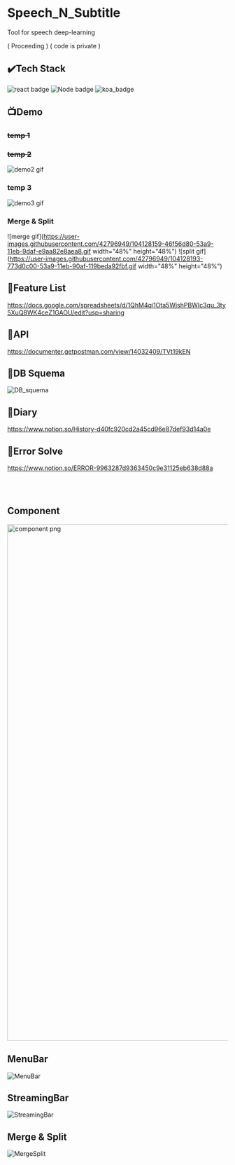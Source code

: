 # Speech_N_Subtitle
Tool for speech deep-learning

( Proceeding )
( code is private )

## ✔️Tech Stack
![react badge](https://img.shields.io/badge/React-v16.13.1-5EB9D2) ![Node badge](https://img.shields.io/badge/Node.js-v12.18.1-brightgreen) 
![koa_badge](https://img.shields.io/badge/Koa-v2.13.0-lightgrey)

## 📺Demo
### <strike>temp 1</strike>
### <strike>temp 2</strike>
![demo2 gif](https://user-images.githubusercontent.com/42796949/100239193-71fc3d00-2f74-11eb-972a-4521abc3492c.gif)
### temp 3
![demo3 gif](https://user-images.githubusercontent.com/42796949/101162839-2e8d8700-3676-11eb-9340-af092374e059.gif)
### Merge & Split
![merge gif](https://user-images.githubusercontent.com/42796949/104128159-46f56d80-53a9-11eb-9daf-e9aa82e8aea8.gif width="48%" height="48%")
![split gif](https://user-images.githubusercontent.com/42796949/104128193-773d0c00-53a9-11eb-90af-119beda92fbf.gif width="48%" height="48%")

## 📜Feature List
https://docs.google.com/spreadsheets/d/1QhM4qi1Ota5WjshPBWIc3qu_3ty5XuQ8WK4ceZ1GAOU/edit?usp=sharing


## 🔑API
https://documenter.getpostman.com/view/14032409/TVt19kEN


## 👀DB Squema
![DB_squema](https://user-images.githubusercontent.com/42796949/100113507-ba075b00-2eb3-11eb-8cc9-510dc92cff00.PNG)

## 💚Diary
https://www.notion.so/History-d40fc920cd2a45cd96e87def93d14a0e


## 💜Error Solve
https://www.notion.so/ERROR-9963287d9363450c9e31125eb638d88a


<br/><br/>
## Component
<img width="1180" alt="component png" src="https://user-images.githubusercontent.com/42796949/101162992-73b1b900-3676-11eb-90e2-2476784743a9.png">

## MenuBar
![MenuBar](https://user-images.githubusercontent.com/42796949/103434836-1182ae80-4c4a-11eb-9102-0408c97c3268.png)

## StreamingBar
![StreamingBar](https://user-images.githubusercontent.com/42796949/103434705-70472880-4c48-11eb-94e8-2af1b0dd6477.png)

## Merge & Split
![MergeSplit](https://user-images.githubusercontent.com/42796949/103434706-71785580-4c48-11eb-9115-e3d1a2989dd4.png)
